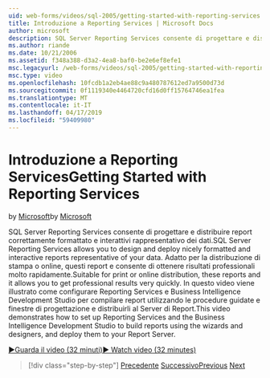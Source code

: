 ```yaml
---
uid: web-forms/videos/sql-2005/getting-started-with-reporting-services
title: Introduzione a Reporting Services | Microsoft Docs
author: microsoft
description: SQL Server Reporting Services consente di progettare e distribuire report correttamente formattato e interattivi rappresentativo dei dati. Adatto per la stampa o solo...
ms.author: riande
ms.date: 10/21/2006
ms.assetid: f348a388-d3a2-4ea8-baf0-be2e6ef8efe1
msc.legacyurl: /web-forms/videos/sql-2005/getting-started-with-reporting-services
msc.type: video
ms.openlocfilehash: 10fcdb1a2eb4ae88c9a480787612ed7a9500d73d
ms.sourcegitcommit: 0f1119340e4464720cfd16d0ff15764746ea1fea
ms.translationtype: MT
ms.contentlocale: it-IT
ms.lasthandoff: 04/17/2019
ms.locfileid: "59409980"
---
```

# <a name="getting-started-with-reporting-services"></a><span data-ttu-id="3aee4-104">Introduzione a Reporting Services</span><span class="sxs-lookup"><span data-stu-id="3aee4-104">Getting Started with Reporting Services</span></span>

<span data-ttu-id="3aee4-105">by [Microsoft](https://github.com/microsoft)</span><span class="sxs-lookup"><span data-stu-id="3aee4-105">by [Microsoft](https://github.com/microsoft)</span></span>

<span data-ttu-id="3aee4-106">SQL Server Reporting Services consente di progettare e distribuire report correttamente formattato e interattivi rappresentativo dei dati.</span><span class="sxs-lookup"><span data-stu-id="3aee4-106">SQL Server Reporting Services allows you to design and deploy nicely formatted and interactive reports representative of your data.</span></span> <span data-ttu-id="3aee4-107">Adatto per la distribuzione di stampa o online, questi report e consente di ottenere risultati professionali molto rapidamente.</span><span class="sxs-lookup"><span data-stu-id="3aee4-107">Suitable for print or online distribution, these reports and it allows you to get professional results very quickly.</span></span> <span data-ttu-id="3aee4-108">In questo video viene illustrato come configurare Reporting Services e Business Intelligence Development Studio per compilare report utilizzando le procedure guidate e finestre di progettazione e distribuirli al Server di Report.</span><span class="sxs-lookup"><span data-stu-id="3aee4-108">This video demonstrates how to set up Reporting Services and the Business Intelligence Development Studio to build reports using the wizards and designers, and deploy them to your Report Server.</span></span>

[<span data-ttu-id="3aee4-109">&#9654;Guarda il video (32 minuti)</span><span class="sxs-lookup"><span data-stu-id="3aee4-109">&#9654; Watch video (32 minutes)</span></span>](https://channel9.msdn.com/Blogs/ASP-NET-Site-Videos/getting-started-with-reporting-services)

> [!div class="step-by-step"]
> <span data-ttu-id="3aee4-110">[Precedente](using-sql-server-management-studio.md)
> [Successivo](building-and-customizing-reports-in-business-intelligence-development-studio.md)</span><span class="sxs-lookup"><span data-stu-id="3aee4-110">[Previous](using-sql-server-management-studio.md)
[Next](building-and-customizing-reports-in-business-intelligence-development-studio.md)</span></span>
